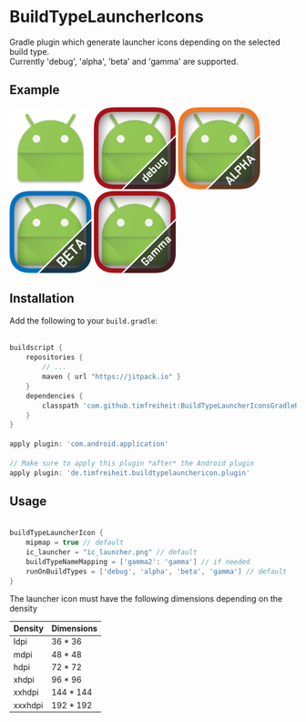 BuildTypeLauncherIcons
======

Gradle plugin which generate launcher icons depending on the selected build type.   
Currently 'debug', 'alpha', 'beta' and 'gamma' are supported.   

Example
------------

![original](images/ic_launcher_original.png)
![debug](images/ic_launcher_debug.png)
![alpha](images/ic_launcher_alpha.png)
![beta](images/ic_launcher_beta.png)
![gamma](images/ic_launcher_gamma.png)


Installation
------------

Add the following to your `build.gradle`:

```gradle

buildscript {
    repositories {
        // ...
        maven { url "https://jitpack.io" }
    }
    dependencies {
        classpath 'com.github.timfreiheit:BuildTypeLauncherIconsGradlePlugin:X.X.X'
    }
}

apply plugin: 'com.android.application'

// Make sure to apply this plugin *after* the Android plugin
apply plugin: 'de.timfreiheit.buildtypelaunchericon.plugin'

```

Usage
------------


```gradle

buildTypeLauncherIcon {
    mipmap = true // default
    ic_launcher = "ic_launcher.png" // default
    buildTypeNameMapping = ['gamma2': 'gamma'] // if needed
    runOnBuildTypes = ['debug', 'alpha', 'beta', 'gamma'] // default
}

```

The launcher icon must have the following dimensions depending on the density

| Density     | Dimensions  |
| --------|---------|
| ldpi  | 36 * 36   |
| mdpi | 48 * 48 |
| hdpi | 72 * 72 |
| xhdpi | 96 * 96 |
| xxhdpi | 144 * 144 |
| xxxhdpi | 192 * 192 |